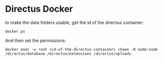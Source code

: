 # Directus Docker
to make the data folders usable, get the id of the directus container:
```
docker ps
```
And then set the permissions:
```
docker exec -u root <id-of-the-directus-container> chown -R node:node /directus/database /directus/extensions /directus/uploads
```
